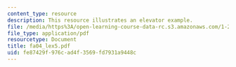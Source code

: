 ```yaml
---
content_type: resource
description: This resource illustrates an elevator example.
file: /media/https%3A/open-learning-course-data-rc.s3.amazonaws.com/1-221j-transportation-systems-fall-2004/fe87429f976cad4f3569fd7931a9448c_fa04_lex5.pdf
file_type: application/pdf
resourcetype: Document
title: fa04_lex5.pdf
uid: fe87429f-976c-ad4f-3569-fd7931a9448c
---
```

